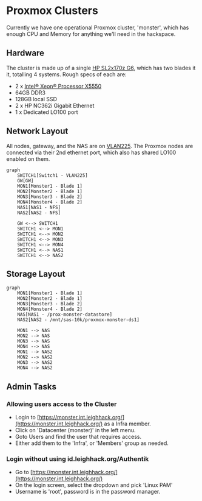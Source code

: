 # Proxmox Clusters

Currently we have one operational Proxmox cluster, 'monster', which has enough CPU and Memory for anything we'll need in the hackspace.

## Hardware

The cluster is made up of a single [HP SL2x170z G6](https://support.hpe.com/hpesc/public/docDisplay?docId=emr_na-c01800572), which has two blades it it, totalling 4 systems. Rough specs of each are:

* 2 x [Intel® Xeon® Processor X5550](https://www.intel.com/content/www/us/en/products/sku/37106/intel-xeon-processor-x5550-8m-cache-2-66-ghz-6-40-gts-intel-qpi/specifications.html)
* 64GB DDR3
* 128GB local SSD
* 2 x HP NC362i Gigabit Ethernet
* 1 x Dedicated LO100 port

## Network Layout

All nodes, gateway, and the NAS are on [VLAN225](../../network_layout.md#shared-services---vlan-225). The Proxmox nodes are connected via their 2nd ethernet port, which also has shared LO100 enabled on them.

```mermaid
graph 
    SWITCH1[Switch1 - VLAN225]
    GW[GW]
    MON1[Monster1 - Blade 1]
    MON2[Monster2 - Blade 1]
    MON3[Monster3 - Blade 2]
    MON4[Monster4 - Blade 2]
    NAS1[NAS1 - NFS]
    NAS2[NAS2 - NFS]

    GW <--> SWITCH1
    SWITCH1 <--> MON1
    SWITCH1 <--> MON2
    SWITCH1 <--> MON3
    SWITCH1 <--> MON4
    SWITCH1 <--> NAS1
    SWITCH1 <--> NAS2
```

## Storage Layout

```mermaid
graph 
    MON1[Monster1 - Blade 1]
    MON2[Monster2 - Blade 1]
    MON3[Monster3 - Blade 2]
    MON4[Monster4 - Blade 2]
    NAS[NAS1 - /prox-monster-datastore]
    NAS2[NAS2 - /mnt/sas-10k/proxmox-monster-ds1]

    MON1 --> NAS
    MON2 --> NAS
    MON3 --> NAS
    MON4 --> NAS
    MON1 --> NAS2
    MON2 --> NAS2
    MON3 --> NAS2
    MON4 --> NAS2
```


## Admin Tasks

### Allowing users access to the Cluster

* Login to [https://monster.int.leighhack.org/](https://monster.int.leighhack.org/) as a Infra member.
* Click on 'Datacenter (monster)' in the left menu.
* Goto Users and find the user that requires access.
* Either add them to the 'Infra', or 'Members' group as needed.

### Login without using id.leighhack.org/Authentik

* Go to [https://monster.int.leighhack.org/](https://monster.int.leighhack.org/)
* On the login screen, select the dropdown and pick 'Linux PAM'
* Username is 'root', password is in the password manager.